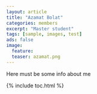 ```yaml
---
layout: article
title: "Azamat Bolat"
categories: members
excerpt: "Master student"
tags: [sample, images, test]
ads: false
image: 
  feature: 
  teaser: azamat.png
---
```


Here must be some info about me 

{% include toc.html %}

